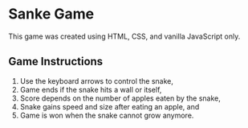 # Sanke Game

This game was created using HTML, CSS, and vanilla JavaScript only.

## Game Instructions

1. Use the keyboard arrows to control the snake,
2. Game ends if the snake hits a wall or itself,
3. Score depends on the number of apples eaten by the snake,
4. Snake gains speed and size after eating an apple, and
5. Game is won when the snake cannot grow anymore.
